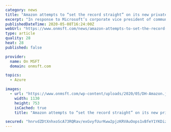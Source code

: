 ```yaml
---
category: news
title: "Amazon attempts to “set the record straight” on its new private JEDI complaint"
excerpt: "In response to Microsoft’s corporate vice president of communications Frank X. Shaw’s recent blog post title Bid high, lose, try again. Amazon continues to push for JEDI re-do, an"
publishedDateTime: 2020-05-08T16:24:00Z
webUrl: "https://www.onmsft.com/news/amazon-attempts-to-set-the-record-straight-on-its-new-private-jedi-complaint"
type: article
quality: 28
heat: 28
published: false

provider:
  name: On MSFT
  domain: onmsft.com

topics:
  - Azure

images:
  - url: "https://www.onmsft.com/wp-content/uploads/2020/05/DH-Amazon.jpg"
    width: 1130
    height: 753
    isCached: true
    title: "Amazon attempts to “set the record straight” on its new private JEDI complaint"

secured: "hnrvdZDtXnhxoScA73RQRav/exGvyfUurKww2pjzKRVAuOops1vBfeY1YKDizSfKtmLUaa60dvF6UsrTub18OTub+l/fnqnyXAgMpVm74NdL3qiwFeCCXag3i3xA/jsqvZczuCO2aJnwWX/NglVl0rZz78Zg5O2PEPnbZzqotGlsYjHb4E/3v24Dl40MQ7LkXbKeaL77hPQMdKTCoFN9FPeSEEXhNtWcGDysaVWmvlgqNHzyzYvUwjsIU3o4RqMYxn5UJMOGHSKi+jzJ4Hi1d8qbfsXJPdGWbmjDElfa2JgXQCBjaD4NojEWfOK66St7eY8IaoRYlN7GK294B9bczyRyFSwZvrpnv/WSgsqxtzkPwDDIvNm0PfeppRcJnVsQgFmRYLqF/twdNnIyo+shoCb6qxK+sZDttPuJHbWwu5ywMkhvUgXdf3SuZNYORrtqZsBF89+czsV2B+hMKf0r8yET5oFqz8IVgiLcfMzVGwo=;uPwJYBf9vHQ/03LqM4cPIg=="
---
```



